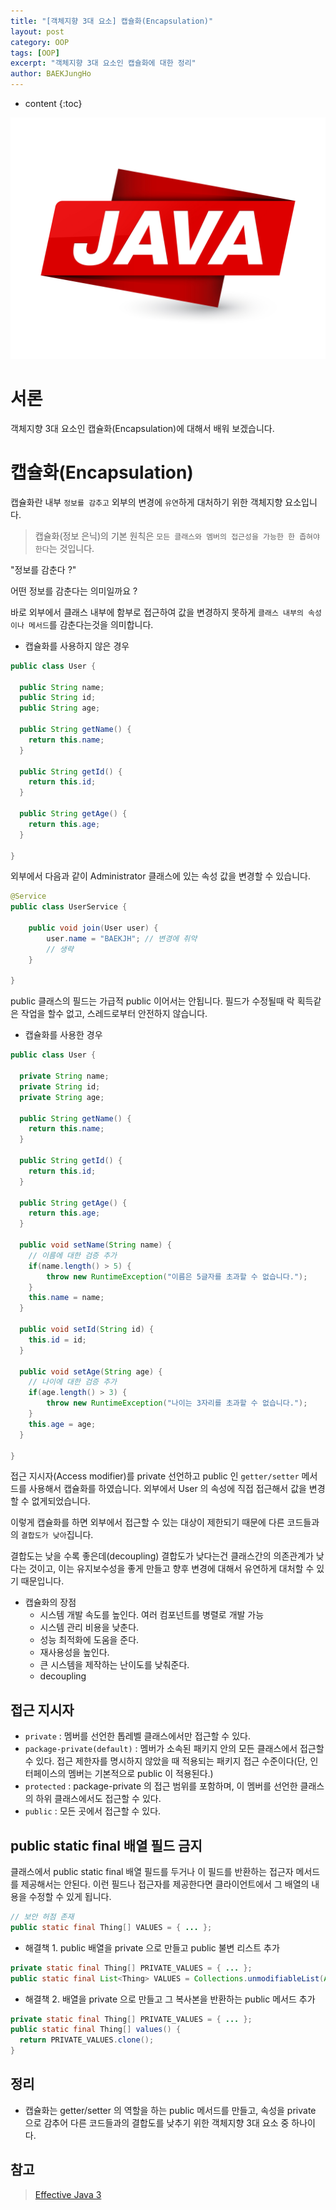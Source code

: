 ```yaml
---
title: "[객체지향 3대 요소] 캡슐화(Encapsulation)"
layout: post
category: OOP
tags: [OOP]
excerpt: "객체지향 3대 요소인 캡슐화에 대한 정리"
author: BAEKJungHo
---
```


* content
{:toc}

![logo](/images/posts/logo/JAVA.jpg)

# 서론

객체지향 3대 요소인 캡슐화(Encapsulation)에 대해서 배워 보겠습니다.

# 캡슐화(Encapsulation)

캡슐화란 내부 `정보를 감추고` 외부의 변경에 `유연`하게 대처하기 위한 객체지향 요소입니다.

> 캡슐화(정보 은닉)의 기본 원칙은 `모든 클래스와 멤버의 접근성을 가능한 한 좁혀야 한다`는 것입니다.

"정보를 감춘다 ?" 

어떤 정보를 감춘다는 의미일까요 ?

바로 외부에서 클래스 내부에 함부로 접근하여 값을 변경하지 못하게 `클래스 내부의 속성이나 메서드`를 감춘다는것을 의미합니다.

- 캡슐화를 사용하지 않은 경우

```java
public class User {

  public String name; 
  public String id;
  public String age;

  public String getName() {
    return this.name;
  }
  
  public String getId() {
    return this.id;
  }
  
  public String getAge() {
    return this.age;
  }

}
```

외부에서 다음과 같이 Administrator 클래스에 있는 속성 값을 변경할 수 있습니다.

```java
@Service
public class UserService {

    public void join(User user) {
        user.name = "BAEKJH"; // 변경에 취약
        // 생략
    }

}
```

public 클래스의 필드는 가급적 public 이어서는 안됩니다. 필드가 수정될때 락 획득같은 작업을 할수 없고, 스레드로부터 안전하지 않습니다.

- 캡슐화를 사용한 경우

```java
public class User {

  private String name; 
  private String id;
  private String age;

  public String getName() {
    return this.name;
  }
  
  public String getId() {
    return this.id;
  }
  
  public String getAge() {
    return this.age;
  }
  
  public void setName(String name) {
    // 이름에 대한 검증 추가
    if(name.length() > 5) {
        throw new RuntimeException("이름은 5글자를 초과할 수 없습니다.");
    }
    this.name = name;
  }
  
  public void setId(String id) {
    this.id = id;
  }
  
  public void setAge(String age) {
    // 나이에 대한 검증 추가
    if(age.length() > 3) {
        throw new RuntimeException("나이는 3자리를 초과할 수 없습니다.");
    }
    this.age = age;
  }

}
```

접근 지시자(Access modifier)를 private 선언하고 public 인 `getter/setter` 메서드를 사용해서 캡슐화를 하였습니다. 외부에서 User 의 속성에 직접 접근해서 값을 변경할 수 없게되었습니다.

이렇게 캡슐화를 하면 외부에서 접근할 수 있는 대상이 제한되기 때문에 다른 코드들과의 `결합도가 낮아`집니다.

결합도는 낮을 수록 좋은데(decoupling) 결합도가 낮다는건 클래스간의 의존관계가 낮다는 것이고, 이는 유지보수성을 좋게 만들고 향후 변경에 대해서 유연하게 대처할 수 있기 때문입니다.

- 캡슐화의 장점
  - 시스템 개발 속도를 높인다. 여러 컴포넌트를 병렬로 개발 가능
  - 시스템 관리 비용을 낮춘다.
  - 성능 최적화에 도움을 준다.
  - 재사용성을 높인다.
  - 큰 시스템을 제작하는 난이도를 낮춰준다.
  - decoupling

## 접근 지시자

- `private` : 멤버를 선언한 톱레벨 클래스에서만 접근할 수 있다.
- `package-private(default)` : 멤버가 소속된 패키지 안의 모든 클래스에서 접근할 수 있다. 접근 제한자를 명시하지 않았을 때 적용되는 패키지 접근 수준이다(단, 인터페이스의 멤버는 기본적으로 public 이 적용된다.)
- `protected` : package-private 의 접근 범위를 포함하며, 이 멤버를 선언한 클래스의 하위 클래스에서도 접근할 수 있다.
- `public` : 모든 곳에서 접근할 수 있다.

## public static final 배열 필드 금지

클래스에서 public static final 배열 필드를 두거나 이 필드를 반환하는 접근자 메서드를 제공해서는 안된다. 이런 필드나 접근자를 제공한다면 클라이언트에서 그 배열의 내용을 수정할 수 있게 됩니다.

```java
// 보안 허점 존재
public static final Thing[] VALUES = { ... };
```

- 해결책 1. public 배열을 private 으로 만들고 public 불변 리스트 추가

```java
private static final Thing[] PRIVATE_VALUES = { ... };
public static final List<Thing> VALUES = Collections.unmodifiableList(Arrays.asList(PRIVATE_VALUE));
```

- 해결책 2. 배열을 private 으로 만들고 그 복사본을 반환하는 public 메서드 추가

```java
private static final Thing[] PRIVATE_VALUES = { ... };
public static final Thing[] values() {
  return PRIVATE_VALUES.clone();
}
```

## 정리

- 캡슐화는 getter/setter 의 역할을 하는 public 메서드를 만들고, 속성을 private 으로 감추어 다른 코드들과의 결합도를 낮추기
위한 객체지향 3대 요소 중 하나이다.

## 참고

> [Effective Java 3](#)